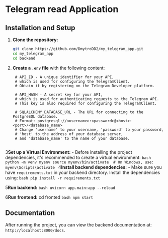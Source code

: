 # Telegram read Application


## Installation and Setup

1. **Clone the repository:**
    ```bash
    git clone https://github.com/DmytroDD2/my_telegram_app.git
    cd my_telegram_app
    cd backend
    ```

2. **Create a `.env` file** with the following content:

    ```env
     # API_ID - A unique identifier for your API, 
     # which is used for configuring the TelegramClient.
     # Obtain it by registering on the Telegram Developer platform.

     # API_HASH - A secret key for your API, 
     # which is used for authenticating requests to the Telegram API.
     # This key is also required for configuring the TelegramClient.

     # SQLALCHEMY_DATABASE_URL - The URL for connecting to the PostgreSQL database.
     # Format: postgresql://<username>:<password>@<host>:<port>/<database_name>
     # Change 'username' to your username, 'password' to your password,
     # 'host' to the address of your database server, 
     # and 'database_name' to the name of your database.


3**Set up a Virtual Environment:**
    - Before installing the project dependencies, it's recommended to create a virtual environment:
      ```bash
      python -m venv myenv
      source myenv/bin/activate  # On Windows, use: myenv\Scripts\activate
      ```
4**Install backend dependencies:**
    - Make sure you have `requirements.txt` in your backend directory. Install the dependencies using:
      ```bash
      pip install -r requirements.txt
      ```

5**Run backend:**
    ```bash
    uvicorn app.main:app --reload  
    ```


6**Run frontend:**
   cd fronted
    ```bash
    npm start 
    ```
## Documentation

After running the project, you can view the backend documentation at: `http://localhost:8000/docs`.

